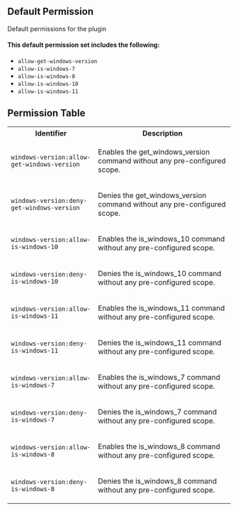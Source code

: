 ## Default Permission

Default permissions for the plugin

#### This default permission set includes the following:

- `allow-get-windows-version`
- `allow-is-windows-7`
- `allow-is-windows-8`
- `allow-is-windows-10`
- `allow-is-windows-11`

## Permission Table

<table>
<tr>
<th>Identifier</th>
<th>Description</th>
</tr>


<tr>
<td>

`windows-version:allow-get-windows-version`

</td>
<td>

Enables the get_windows_version command without any pre-configured scope.

</td>
</tr>

<tr>
<td>

`windows-version:deny-get-windows-version`

</td>
<td>

Denies the get_windows_version command without any pre-configured scope.

</td>
</tr>

<tr>
<td>

`windows-version:allow-is-windows-10`

</td>
<td>

Enables the is_windows_10 command without any pre-configured scope.

</td>
</tr>

<tr>
<td>

`windows-version:deny-is-windows-10`

</td>
<td>

Denies the is_windows_10 command without any pre-configured scope.

</td>
</tr>

<tr>
<td>

`windows-version:allow-is-windows-11`

</td>
<td>

Enables the is_windows_11 command without any pre-configured scope.

</td>
</tr>

<tr>
<td>

`windows-version:deny-is-windows-11`

</td>
<td>

Denies the is_windows_11 command without any pre-configured scope.

</td>
</tr>

<tr>
<td>

`windows-version:allow-is-windows-7`

</td>
<td>

Enables the is_windows_7 command without any pre-configured scope.

</td>
</tr>

<tr>
<td>

`windows-version:deny-is-windows-7`

</td>
<td>

Denies the is_windows_7 command without any pre-configured scope.

</td>
</tr>

<tr>
<td>

`windows-version:allow-is-windows-8`

</td>
<td>

Enables the is_windows_8 command without any pre-configured scope.

</td>
</tr>

<tr>
<td>

`windows-version:deny-is-windows-8`

</td>
<td>

Denies the is_windows_8 command without any pre-configured scope.

</td>
</tr>
</table>
